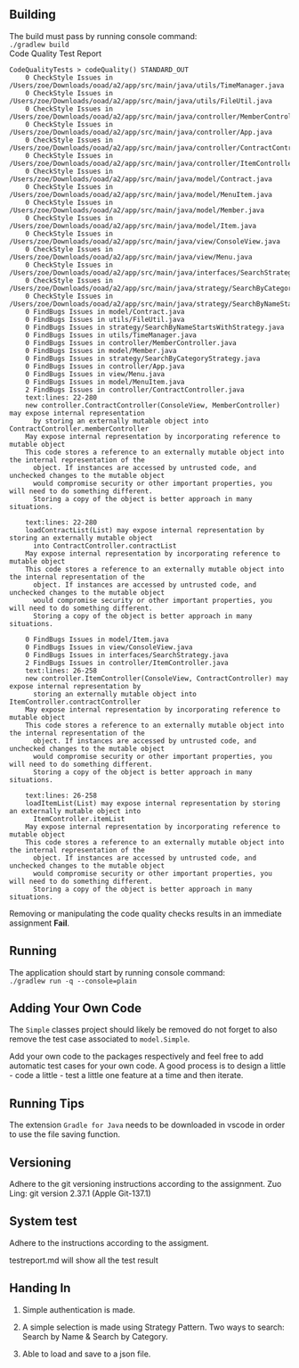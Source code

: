 
## Building
The build must pass by running console command:  
`./gradlew build`  
Code Quality Test Report
```
CodeQualityTests > codeQuality() STANDARD_OUT
    0 CheckStyle Issues in /Users/zoe/Downloads/ooad/a2/app/src/main/java/utils/TimeManager.java
    0 CheckStyle Issues in /Users/zoe/Downloads/ooad/a2/app/src/main/java/utils/FileUtil.java
    0 CheckStyle Issues in /Users/zoe/Downloads/ooad/a2/app/src/main/java/controller/MemberController.java
    0 CheckStyle Issues in /Users/zoe/Downloads/ooad/a2/app/src/main/java/controller/App.java
    0 CheckStyle Issues in /Users/zoe/Downloads/ooad/a2/app/src/main/java/controller/ContractController.java
    0 CheckStyle Issues in /Users/zoe/Downloads/ooad/a2/app/src/main/java/controller/ItemController.java
    0 CheckStyle Issues in /Users/zoe/Downloads/ooad/a2/app/src/main/java/model/Contract.java
    0 CheckStyle Issues in /Users/zoe/Downloads/ooad/a2/app/src/main/java/model/MenuItem.java
    0 CheckStyle Issues in /Users/zoe/Downloads/ooad/a2/app/src/main/java/model/Member.java
    0 CheckStyle Issues in /Users/zoe/Downloads/ooad/a2/app/src/main/java/model/Item.java
    0 CheckStyle Issues in /Users/zoe/Downloads/ooad/a2/app/src/main/java/view/ConsoleView.java
    0 CheckStyle Issues in /Users/zoe/Downloads/ooad/a2/app/src/main/java/view/Menu.java
    0 CheckStyle Issues in /Users/zoe/Downloads/ooad/a2/app/src/main/java/interfaces/SearchStrategy.java
    0 CheckStyle Issues in /Users/zoe/Downloads/ooad/a2/app/src/main/java/strategy/SearchByCategoryStrategy.java
    0 CheckStyle Issues in /Users/zoe/Downloads/ooad/a2/app/src/main/java/strategy/SearchByNameStartsWithStrategy.java
    0 FindBugs Issues in model/Contract.java
    0 FindBugs Issues in utils/FileUtil.java
    0 FindBugs Issues in strategy/SearchByNameStartsWithStrategy.java
    0 FindBugs Issues in utils/TimeManager.java
    0 FindBugs Issues in controller/MemberController.java
    0 FindBugs Issues in model/Member.java
    0 FindBugs Issues in strategy/SearchByCategoryStrategy.java
    0 FindBugs Issues in controller/App.java
    0 FindBugs Issues in view/Menu.java
    0 FindBugs Issues in model/MenuItem.java
    2 FindBugs Issues in controller/ContractController.java
    text:lines: 22-280 
    new controller.ContractController(ConsoleView, MemberController) may expose internal representation 
      by storing an externally mutable object into ContractController.memberController 
    May expose internal representation by incorporating reference to mutable object 
    This code stores a reference to an externally mutable object into the internal representation of the 
      object. If instances are accessed by untrusted code, and unchecked changes to the mutable object 
      would compromise security or other important properties, you will need to do something different. 
      Storing a copy of the object is better approach in many situations.

    text:lines: 22-280 
    loadContractList(List) may expose internal representation by storing an externally mutable object 
      into ContractController.contractList 
    May expose internal representation by incorporating reference to mutable object 
    This code stores a reference to an externally mutable object into the internal representation of the 
      object. If instances are accessed by untrusted code, and unchecked changes to the mutable object 
      would compromise security or other important properties, you will need to do something different. 
      Storing a copy of the object is better approach in many situations.

    0 FindBugs Issues in model/Item.java
    0 FindBugs Issues in view/ConsoleView.java
    0 FindBugs Issues in interfaces/SearchStrategy.java
    2 FindBugs Issues in controller/ItemController.java
    text:lines: 26-258 
    new controller.ItemController(ConsoleView, ContractController) may expose internal representation by 
      storing an externally mutable object into ItemController.contractController 
    May expose internal representation by incorporating reference to mutable object 
    This code stores a reference to an externally mutable object into the internal representation of the 
      object. If instances are accessed by untrusted code, and unchecked changes to the mutable object 
      would compromise security or other important properties, you will need to do something different. 
      Storing a copy of the object is better approach in many situations.

    text:lines: 26-258 
    loadItemList(List) may expose internal representation by storing an externally mutable object into 
      ItemController.itemList 
    May expose internal representation by incorporating reference to mutable object 
    This code stores a reference to an externally mutable object into the internal representation of the 
      object. If instances are accessed by untrusted code, and unchecked changes to the mutable object 
      would compromise security or other important properties, you will need to do something different. 
      Storing a copy of the object is better approach in many situations.

```

Removing or manipulating the code quality checks results in an immediate assignment **Fail**. 

## Running
The application should start by running console command:  
`./gradlew run -q --console=plain`

## Adding Your Own Code
The `Simple` classes project should likely be removed do not forget to also remove the test case associated to `model.Simple`.  

Add your own code to the packages respectively and feel free to add automatic test cases for your own code. A good process is to design a little - code a little - test a little one feature at a time and then iterate.

## Running Tips

The extension `Gradle for Java` needs to be downloaded in vscode in order to use the file saving function.

## Versioning

Adhere to the git versioning instructions according to the assignment.
Zuo Ling: git version 2.37.1 (Apple Git-137.1)

## System test
Adhere to the instructions according to the assigment.

testreport.md will show all the test result

## Handing In

1. Simple authentication is made.

2. A simple selection is made using Strategy Pattern. Two ways to search: Search by Name & Search by Category.

3. Able to load and save to a json file.
